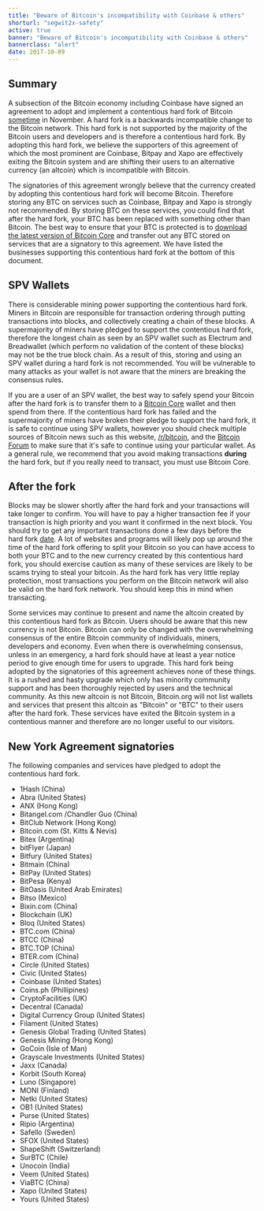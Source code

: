 ```yaml
---
title: "Beware of Bitcoin's incompatibility with Coinbase & others"
shorturl: "segwit2x-safety"
active: true
banner: "Beware of Bitcoin's incompatibility with Coinbase & others"
bannerclass: "alert"
date: 2017-10-09
---
```


## Summary

A subsection of the Bitcoin economy including Coinbase have signed an agreement to adopt
and implement a contentious hard fork of Bitcoin [sometime](http://bashco.github.io/2x_Countdown/) in November. A hard fork is a
backwards incompatible change to the Bitcoin network. This hard fork is not supported by
the majority of the Bitcoin users and developers and is therefore a contentious hard fork.
By adopting this hard fork, we believe the supporters of this agreement of which the most
prominent are Coinbase, Bitpay and Xapo are effectively exiting the Bitcoin system and are
shifting their users to an alternative currency (an altcoin) which is incompatible with Bitcoin.

The signatories of this agreement wrongly believe that the currency created by adopting
this contentious hard fork will become Bitcoin. Therefore storing any BTC on services such
as Coinbase, Bitpay and Xapo is strongly not recommended. By storing BTC on these services, you could
find that after the hard fork, your BTC has been replaced with something other than Bitcoin.
The best way to ensure that your BTC is protected is to [download the latest version of Bitcoin Core](https://bitcoin.org/en/download)
and transfer out any BTC stored on services that are a signatory to this agreement. We have
listed the businesses supporting this contentious hard fork at the bottom of this document.

## SPV Wallets

There is considerable mining power supporting the contentious hard fork. Miners in Bitcoin
are responsible for transaction ordering through putting transactions into blocks, and collectively
creating a chain of these blocks. A supermajority of miners have pledged to support the contentious
hard fork, therefore the longest chain as seen by an SPV wallet such as Electrum and Breadwallet (which perform
no validation of the content of these blocks) may not be the true block chain. As a result of this, storing and
using an SPV wallet during a hard fork is not recommended. You will be vulnerable to many attacks as your
wallet is not aware that the miners are breaking the consensus rules.

If you are a user of an SPV wallet, the best way to safely spend your Bitcoin after the hard fork
is to transfer them to a [Bitcoin Core](https://bitcoin.org/en/download) wallet and then spend from
there. If the contentious hard fork has failed and the supermajority of miners have broken their pledge
to support the hard fork, it is safe to continue using SPV wallets, however you should check multiple
sources of Bitcoin news such as this website, [/r/bitcoin](https://www.reddit.com/r/Bitcoin/), and the [Bitcoin Forum](https://bitcointalk.org)
to make sure that it's safe to continue using your particular wallet. As a general rule, we recommend that you
avoid making transactions **during** the hard fork, but if you really need to transact, you must use Bitcoin Core.

## After the fork

Blocks may be slower shortly after the hard fork and your transactions will take longer to confirm. You
will have to pay a higher transaction fee if your transaction is high priority and you want it confirmed
in the next block. You should try to get any important transactions done a few days before the hard fork [date](http://bashco.github.io/2x_Countdown/).
A lot of websites and programs will likely pop up around the time of the hard fork offering to split your Bitcoin
so you can have access to both your BTC and to the new currency created by this contentious hard fork, you should
exercise caution as many of these services are likely to be scams trying to steal your bitcoin. As the
hard fork has very little replay protection, most transactions you perform on the Bitcoin network will also
be valid on the hard fork network. You should keep this in mind when transacting.

Some services may continue to present and name the altcoin created by this contentious hard
fork as Bitcoin. Users should be aware that this new currency is not Bitcoin. Bitcoin can only
be changed with the overwhelming consensus of the entire Bitcoin community of individuals,
miners, developers and economy. Even when there is overwhelming consensus, unless in an
emergency, a hard fork should have at least a year notice period to give enough time for users to upgrade. This
hard fork being adopted by the signatories of this agreement achieves none of these things. It is a rushed
and hasty upgrade which only has minority community support and has been thoroughly rejected by users and the technical community.
As this new altcoin is not Bitcoin, Bitcoin.org will not list wallets and services that present
this altcoin as "Bitcoin" or "BTC" to their users after the hard fork. These services have exited
the Bitcoin system in a contentious manner and therefore are no longer useful to our visitors.

## New York Agreement signatories

The following companies and services have pledged to adopt the contentious hard fork.

+ 1Hash (China)
+ Abra (United States)
+ ANX (Hong Kong)
+ Bitangel.com /Chandler Guo (China)
+ BitClub Network (Hong Kong)
+ Bitcoin.com (St. Kitts & Nevis)
+ Bitex (Argentina)
+ bitFlyer (Japan)
+ Bitfury (United States)
+ Bitmain (China)
+ BitPay (United States)
+ BitPesa (Kenya)
+ BitOasis (United Arab Emirates)
+ Bitso (Mexico)
+ Bixin.com (China)
+ Blockchain (UK)
+ Bloq (United States)
+ BTC.com (China)
+ BTCC (China)
+ BTC.TOP (China)
+ BTER.com (China)
+ Circle (United States)
+ Civic (United States)
+ Coinbase (United States)
+ Coins.ph (Phillipines)
+ CryptoFacilities (UK)
+ Decentral (Canada)
+ Digital Currency Group (United States)
+ Filament (United States)
+ Genesis Global Trading (United States)
+ Genesis Mining (Hong Kong)
+ GoCoin (Isle of Man)
+ Grayscale Investments (United States)
+ Jaxx (Canada)
+ Korbit (South Korea)
+ Luno (Singapore)
+ MONI (Finland)
+ Netki (United States)
+ OB1 (United States)
+ Purse (United States)
+ Ripio (Argentina)
+ Safello (Sweden)
+ SFOX (United States)
+ ShapeShift (Switzerland)
+ SurBTC (Chile)
+ Unocoin (India)
+ Veem (United States)
+ ViaBTC (China)
+ Xapo (United States)
+ Yours (United States)
